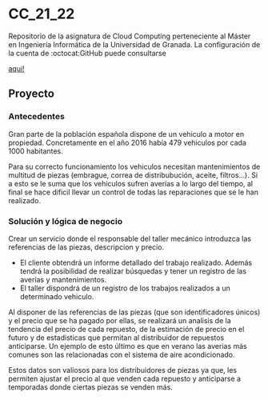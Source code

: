 
# CC_21_22

Repositorio de la asignatura de Cloud Computing perteneciente al Máster en Ingeniería Informática de la Universidad de Granada. La configuración de la cuenta de :octocat:GitHub  puede consultarse 

[aqui!](https://github.com/MenaBarrera/CC_21_22/blob/main/documentacion/configuracion_github.md)

 

## Proyecto

### Antecedentes

Gran parte de la población española dispone de un vehiculo a motor en propiedad. Concretamente en el año 2016 había 479 vehiculos por cada 1000 habitantes.

Para su correcto funcionamiento los vehiculos necesitan mantenimientos de multitud de piezas
(embrague, correa de distribubución, aceite, filtros...). Si a esto se le suma que los vehiculos sufren averías a lo largo del tiempo, al final se hace dificil llevar un control de todas las reparaciones que se le han realizado.

### Solución y lógica de negocio

Crear un servicio donde el responsable del taller mecánico introduzca las referencias de las piezas, descripcion y precio.

- El cliente obtendrá un informe detallado del trabajo realizado. Además tendrá la posibilidad de realizar búsquedas y tener un registro de las averías y mantenimientos.
- El taller dispondrá de un registro de los trabajos realizados a un determinado vehiculo.

Al disponer de las referencias de las piezas (que son identificadores únicos) y el precio que se ha pagado por ellas, se realizará un analisis de la tendencia del precio de cada repuesto, de la estimación de precio en el futuro y de estadisticas que permitan al distribuidor de repuestos anticiparse. Un ejemplo de esto último es que en verano las averias más comunes son las relacionadas con el sistema de aire acondicionado.

Estos datos son valiosos para los distribuidores de piezas ya que, les permiten ajustar el precio al que venden cada repuesto y anticiparse a temporadas donde ciertas piezas se venden más. 
